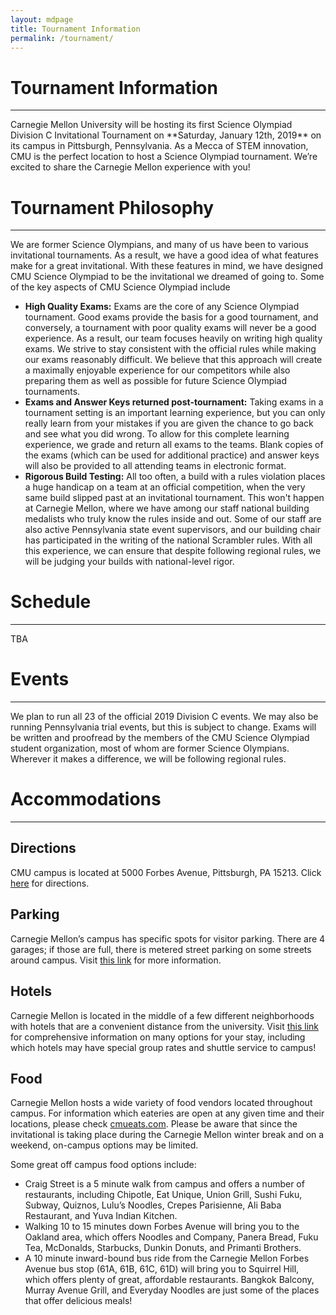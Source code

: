 ```yaml
---
layout: mdpage
title: Tournament Information
permalink: /tournament/
---
```


# Tournament Information
<hr>
Carnegie Mellon University will be hosting its first Science Olympiad Division C Invitational Tournament on **Saturday, January 12th, 2019** on its campus in Pittsburgh, Pennsylvania.
As a Mecca of STEM innovation, CMU is the perfect location to host a Science Olympiad tournament.
We’re excited to share the Carnegie Mellon experience with you!

# Tournament Philosophy
<hr>

We are former Science Olympians, and many of us have been to various invitational tournaments. As a result, we have a good idea of what features make for a great invitational. With these features in mind, we have designed CMU Science Olympiad to be the invitational we dreamed of going to. Some of the key aspects of CMU Science Olympiad include
- **High Quality Exams:** Exams are the core of any Science Olympiad tournament. Good exams provide the basis for a good tournament, and conversely, a tournament
with poor quality exams will never be a good experience. As a result, our team focuses heavily on writing high quality exams. We strive to stay consistent
with the official rules while making our exams reasonably difficult. We believe that this approach will create a maximally enjoyable experience for our competitors while
also preparing them as well as possible for future Science Olympiad tournaments.
- **Exams and Answer Keys returned post-tournament:** Taking exams in a tournament setting is an important learning experience, but you can only really learn from your mistakes
if you are given the chance to go back and see what you did wrong. To allow for this complete learning experience, we grade and return all exams to the teams. Blank copies
of the exams (which can be used for additional practice) and answer keys will also be provided to all attending teams in electronic format.
- **Rigorous Build Testing:** All too often, a build with a rules violation places a huge handicap on a team at an official competition, when the very same build slipped
past at an invitational tournament. This won't happen at Carnegie Mellon, where we have among our staff national building medalists who truly know the rules inside and out.
Some of our staff are also active Pennsylvania state event supervisors, and our building chair has participated in the writing of the national Scrambler rules. With
all this experience, we can ensure that despite following regional rules, we will be judging your builds with national-level rigor.

# Schedule
<hr>
TBA

# Events
<hr>
We plan to run all 23 of the official 2019 Division C events. We may also be running Pennsylvania trial events, but this is subject to change. Exams will be written and proofread by the members of the CMU Science Olympiad
student organization, most of whom are former Science Olympians. Wherever it makes a difference, we will be following regional rules.

# Accommodations
<hr>

## Directions

CMU campus is located at 5000 Forbes Avenue, Pittsburgh, PA 15213. Click [here](https://www.google.com/maps?saddr=My+Location&daddr=Carnegie+Mellon+University) for directions.

## Parking

Carnegie Mellon’s campus has specific spots for visitor parking. There are 4 garages; if those are full, there is metered street parking on some streets around campus. Visit [this link](https://www.cmu.edu/visit/maps-parking-transportation.html)
for more information.


## Hotels

Carnegie Mellon is located in the middle of a few different neighborhoods with hotels that are a convenient distance from the university. Visit [this link](https://admission.enrollment.cmu.edu/pages/accommodations) for comprehensive information on many options for your stay, including which hotels may have special group rates and shuttle service to campus!

## Food

Carnegie Mellon hosts a wide variety of food vendors located throughout campus. For information which eateries are open at any given time and their locations, please check [cmueats.com](cmueats.com). Please be aware that since the invitational is taking place during the Carnegie Mellon winter break and on a weekend, on-campus options may be limited.

Some great off campus food options include:

- Craig Street is a 5 minute walk from campus and offers a number of restaurants, including Chipotle, Eat Unique, Union Grill, Sushi Fuku, Subway, Quiznos, Lulu’s Noodles, Crepes Parisienne, Ali Baba Restaurant, and Yuva Indian Kitchen.
- Walking 10 to 15 minutes down Forbes Avenue will bring you to the Oakland area, which offers Noodles and Company, Panera Bread, Fuku Tea, McDonalds, Starbucks, Dunkin Donuts, and Primanti Brothers.
- A 10 minute inward-bound bus ride from the Carnegie Mellon Forbes Avenue bus stop (61A, 61B, 61C, 61D) will bring you to Squirrel Hill, which offers plenty of great, affordable restaurants. Bangkok Balcony, Murray Avenue Grill, and Everyday Noodles are just some of the places that offer delicious meals!

